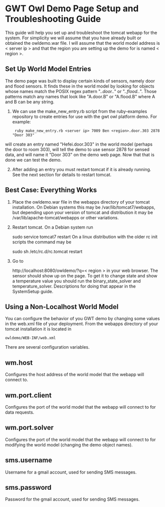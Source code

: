 GWT Owl Demo Page Setup and Troubleshooting Guide
=================================================

This guide will help you set up and troubleshoot the tomcat webapp for the system. For simplicity we will assume that you have already built or obtained the owldemo.war file. I will assume that the world model address is < server ip > and that the region you are setting up the demo for is named < region >.

Set Up World Model Entries
--------------------------
The demo page was built to display certain kinds of sensors, namely door and flood sensors. It finds these in the world model by looking for objects whose names match the POSIX regex pattern ".*\.door\..*" or ".*\.flood\..*". Those patterns match any names that look like "A.door.B" or "A.flood.B" where A and B can be any string.

1. We can use the make\_new\_entry.rb script from the ruby-examples repository to create entries for use with the gwt owl platform demo. For example:

		ruby make_new_entry.rb <server ip> 7009 Ben <region>.door.303 2878 "Door 303"
will create an entry named "Hefei.door.303" in the world model (perhaps the door to room 303), will tell the demo to use sensor 2878 for sensed data, and will name it "Door 303" on the demo web page. Now that that is done we can test the demo.

2. After adding an entry you must restart tomcat if it is already running. See the next section for details to restart tomcat.

Best Case: Everything Works
---------------------------
1. Place the owldemo.war file in the webapps directory of your tomcat installation. On Debian systems this may be /var/lib/tomcat7/webapps, but depending upon your version of tomcat and distribution it may be /var/lib/apache-tomcat/webapps or other variations.

2. Restart tomcat. On a Debian system run 

	sudo service tomcat7 restart
On a linux distribution with the older rc init scripts the command may be

	sudo sh /etc/rc.d/rc.tomcat restart

3. Go to

	http://localhost:8080/owldemo/?q=< region >
in your web browser. The sensor should show up on the page. To get it to change state and show a temperature value you should run the binary_state_solver and temperature_solver. Descriptions for doing that appear in the SystemSetup guide.

Using a Non-Localhost World Model
---------------------------------
You can configure the behavior of you GWT demo by changing some values in the web.xml file of your deployment. From the webapps directory of your tomcat installation it is located in

	owldemo/WEB-INF/web.xml
There are several configuration variables.

wm.host
-------
Configures the host address of the world model that the webapp will connect to.

wm.port.client
--------------
Configures the port of the world model that the webapp will connect to for data requests.

wm.port.solver
--------------
Configures the port of the world model that the webapp will connect to for modifying the world model (changing the demo object names).

sms.username
------------
Username for a gmail account, used for sending SMS messages.

sms.password
------------
Password for the gmail account, used for sending SMS messages.

